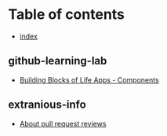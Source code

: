 # Table of contents

* [index](README.md)

## github-learning-lab

* [Building Blocks of Life Apps - Components](github-learning-lab/building-blocks-of-life-apps-components.md)

## extranious-info

* [About pull request reviews](extranious-info/untitled.md)

